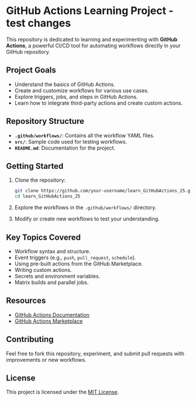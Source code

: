 # GitHub Actions Learning Project - test changes

This repository is dedicated to learning and experimenting with **GitHub Actions**, a powerful CI/CD tool for automating workflows directly in your GitHub repository.

## Project Goals

- Understand the basics of GitHub Actions.
- Create and customize workflows for various use cases.
- Explore triggers, jobs, and steps in GitHub Actions.
- Learn how to integrate third-party actions and create custom actions.

## Repository Structure

- **`.github/workflows/`**: Contains all the workflow YAML files.
- **`src/`**: Sample code used for testing workflows.
- **`README.md`**: Documentation for the project.

## Getting Started

1. Clone the repository:
    ```bash
    git clone https://github.com/your-username/learn_GitHubActions_25.git
    cd learn_GitHubActions_25
    ```

2. Explore the workflows in the `.github/workflows/` directory.

3. Modify or create new workflows to test your understanding.

## Key Topics Covered

- Workflow syntax and structure.
- Event triggers (e.g., `push`, `pull_request`, `schedule`).
- Using pre-built actions from the GitHub Marketplace.
- Writing custom actions.
- Secrets and environment variables.
- Matrix builds and parallel jobs.

## Resources

- [GitHub Actions Documentation](https://docs.github.com/en/actions)
- [GitHub Actions Marketplace](https://github.com/marketplace?type=actions)

## Contributing

Feel free to fork this repository, experiment, and submit pull requests with improvements or new workflows.

## License

This project is licensed under the [MIT License](LICENSE).
